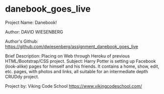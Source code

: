 danebook_goes_live
==================

Project Name: Danebook!

Author: DAVID WIESENBERG

Author's Github: 
  https://github.com/dwiesenberg/assignment_danebook_goes_live

Brief Description: Placing on Web through Heroku of previous HTML/Bootstrap/CSS project. Subject: Harry Potter is setting up Facebook (look-alike) pages for himself and his friends. It contains a home, show, edit, etc. pages, with photos and links, all suitable for an intermediate depth CRUDdy project. 

Project by: Viking Code School
  https://www.vikingcodeschool.com/
